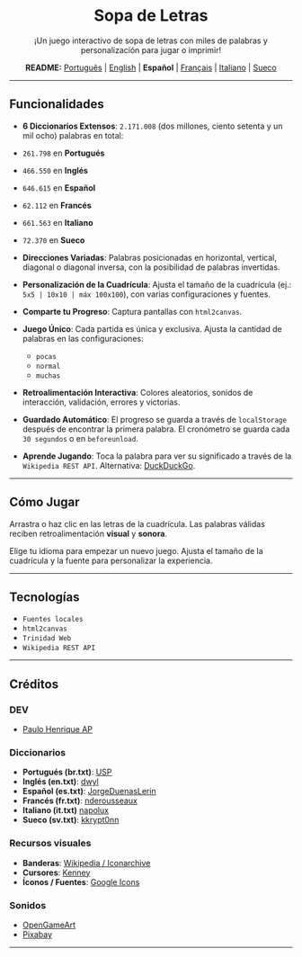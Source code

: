 <div align="center">

# Sopa de Letras

¡Un juego interactivo de sopa de letras con miles de palabras y personalización para jugar o imprimir!

<p>
  <b>README:</b>
  <a href="README.md">Português</a> |
  <a href="README.en.md">English</a> |
  <b>Español</b> |
  <a href="README.fr.md">Français</a> |
  <a href="README.it.md">Italiano</a> |
  <a href="README.sv.md">Sueco</a>
</p>
</div>

-----

## Funcionalidades

  - **6 Diccionarios Extensos**:
  `2.171.008` (dos millones, ciento setenta y un mil ocho) palabras en total:
  - `261.798` en **Portugués**
  - `466.550` en **Inglés**
  - `646.615` en **Español**
  - `62.112` en **Francés**
  - `661.563` en **Italiano**
  - `72.370` en **Sueco**

  - **Direcciones Variadas**:
    Palabras posicionadas en horizontal, vertical, diagonal o diagonal inversa,
    con la posibilidad de palabras invertidas.

  - **Personalización de la Cuadrícula**:
    Ajusta el tamaño de la cuadrícula (ej.: `5x5 | 10x10 | máx 100x100`),
    con varias configuraciones y fuentes.

  - **Comparte tu Progreso**:
    Captura pantallas con `html2canvas`.

  - **Juego Único**:
    Cada partida es única y exclusiva. Ajusta la cantidad de palabras en las configuraciones:

      - `pocas`
      - `normal`
      - `muchas`

  - **Retroalimentación Interactiva**:
    Colores aleatorios, sonidos de interacción, validación, errores y victorias.

  - **Guardado Automático**:
    El progreso se guarda a través de `localStorage` después de encontrar la primera palabra.
    El cronómetro se guarda cada `30 segundos` o en `beforeunload`.

  - **Aprende Jugando**:
    Toca la palabra para ver su significado a través de la `Wikipedia REST API`.
    Alternativa: [DuckDuckGo](https://duckduckgo.com/).

-----

## Cómo Jugar

Arrastra o haz clic en las letras de la cuadrícula.
Las palabras válidas reciben retroalimentación **visual** y **sonora**.

Elige tu idioma para empezar un nuevo juego.
Ajusta el tamaño de la cuadrícula y la fuente para personalizar la experiencia.

-----

## Tecnologías

  - `Fuentes locales`
  - `html2canvas`
  - `Trinidad Web`
  - `Wikipedia REST API`

-----

## Créditos

### DEV

  - [Paulo Henrique AP](https://github.com/Paulo-HenriqueAP)

### Diccionarios
- **Portugués (br.txt)**: [USP](https://www.ime.usp.br/~pf/dicios/)
- **Inglés (en.txt)**: [dwyl](https://github.com/dwyl/english-words)
- **Español (es.txt)**: [JorgeDuenasLerin](https://github.com/JorgeDuenasLerin/diccionario-espanol-txt/tree/master)
- **Francés (fr.txt)**: [nderousseaux](https://gist.github.com/nderousseaux/382c085f393ef88466e1cbcc98589687)
- **Italiano (it.txt)** [napolux](https://github.com/napolux)
- **Sueco (sv.txt)**: [kkrypt0nn](https://github.com/kkrypt0nn/wordlists/blob/main/wordlists/languages/swedish.txt)

### Recursos visuales

  - **Banderas**:
    [Wikipedia / Iconarchive](https://www.iconarchive.com/show/flags-icons-by-wikipedia.html)
  - **Cursores**:
    [Kenney](https://www.kenney.nl)
  - **Íconos / Fuentes**:
    [Google Icons](https://fonts.google.com/icons)

### Sonidos

  - [OpenGameArt](https://opengameart.org/)
  - [Pixabay](https://pixabay.com/users/floraphonic-38928062/)

-----